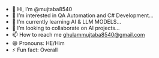 - 👋 Hi, I’m @mujtaba8540
- 👀 I’m interested in QA Automation and C# Development...
- 🌱 I’m currently learning AI & LLM MODELS...
- 💞️ I’m looking to collaborate on AI projects...
- 📫 How to reach me ghulammujtaba8540@gmail.com
- 😄 Pronouns: HE/Him
- ⚡ Fun fact: Overall

<!---
mujtaba8540/mujtaba8540 is a ✨ special ✨ repository because its `README.md` (this file) appears on your GitHub profile.
You can click the Preview link to take a look at your changes.
--->
